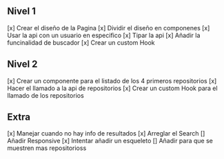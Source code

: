 ## Nivel 1

[x] Crear el diseño de la Pagina
[x] Dividir el diseño en componenes
[x] Usar la api con un usuario en especifico
[x] Tipar la api
[x] Añadir la funcinalidad de buscador
[x] Crear un custom Hook

## Nivel 2

[x] Crear un componente para el listado de los 4 primeros repositorios
[x] Hacer el llamado a la api de repositorios
[x] Crear un custom Hook para el llamado de los repositorios

## Extra

[x] Manejar cuando no hay info de resultados
[x] Arreglar el Search
[] Añadir Responsive
[x] Intentar añadir un esqueleto
[] Añadir para que se muestren mas repositorioss
